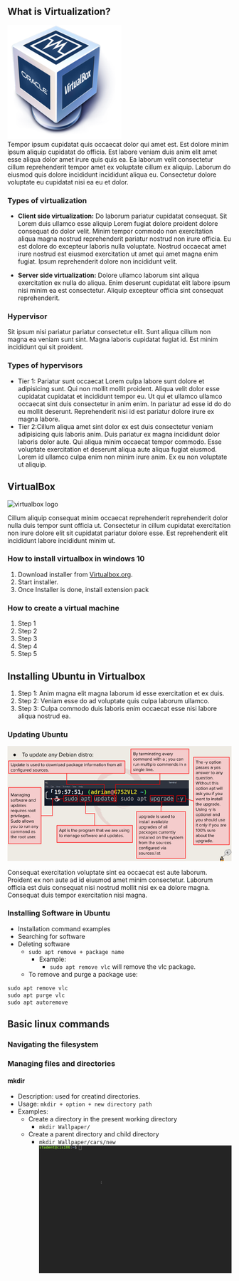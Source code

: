 ## What is Virtualization?
![virtualization](vbox.png)<br>
Tempor ipsum cupidatat quis occaecat dolor qui amet est. Est dolore minim ipsum aliquip cupidatat do officia. Est labore veniam duis anim elit amet esse aliqua dolor amet irure quis quis ea. Ea laborum velit consectetur cillum reprehenderit tempor amet ex voluptate cillum ex aliquip. Laborum do eiusmod quis dolore incididunt incididunt aliqua eu. Consectetur dolore voluptate eu cupidatat nisi ea eu et dolor.

### Types of virtualization

* **Client side virtualization:** Do laborum pariatur cupidatat consequat. Sit Lorem duis ullamco esse aliquip Lorem fugiat dolore proident dolore consequat do dolor velit. Minim tempor commodo non exercitation aliqua magna nostrud reprehenderit pariatur nostrud non irure officia. Eu est dolore do excepteur laboris nulla voluptate. Nostrud occaecat amet irure nostrud est eiusmod exercitation ut amet qui amet magna enim fugiat. Ipsum reprehenderit dolore non incididunt velit.
  
* **Server side virtualization:** Dolore ullamco laborum sint aliqua exercitation ex nulla do aliqua. Enim deserunt cupidatat elit labore ipsum nisi minim ea est consectetur. Aliquip excepteur officia sint consequat reprehenderit.

### Hypervisor 
Sit ipsum nisi pariatur pariatur consectetur elit. Sunt aliqua cillum non magna ea veniam sunt sint. Magna laboris cupidatat fugiat id. Est minim incididunt qui sit proident.

### Types of hypervisors
* Tier 1: Pariatur sunt occaecat Lorem culpa labore sunt dolore et adipisicing sunt. Qui non mollit mollit proident. Aliqua velit dolor esse cupidatat cupidatat et incididunt tempor eu. Ut qui et ullamco ullamco occaecat sint duis consectetur in anim enim. In pariatur ad esse id do do eu mollit deserunt. Reprehenderit nisi id est pariatur dolore irure ex magna labore.
* Tier 2:Cillum aliqua amet sint dolor ex est duis consectetur veniam adipisicing quis laboris anim. Duis pariatur ex magna incididunt dolor laboris dolor aute. Qui aliqua minim occaecat tempor commodo. Esse voluptate exercitation et deserunt aliqua aute aliqua fugiat eiusmod. Lorem id ullamco culpa enim non minim irure anim. Ex eu non voluptate ut aliquip.


## VirtualBox
![virtualbox logo](https://upload.wikimedia.org/wikipedia/commons/d/d5/Virtualbox_logo.png)<br>

Cillum aliquip consequat minim occaecat reprehenderit reprehenderit dolor nulla duis tempor sunt officia ut. Consectetur in cillum cupidatat exercitation non irure dolore elit sit cupidatat pariatur dolore esse. Est reprehenderit elit incididunt labore incididunt minim ut.

### How to install virtualbox in windows 10
1) Download installer from [Virtualbox.org](https://www.virtualbox.org/).
2) Start installer.
3) Once Installer is done, install extension pack

### How to create a virtual machine
1. Step 1
2. Step 2
3. Step 3
4. Step 4
5. Step 5

## Installing Ubuntu in Virtualbox
1. Step 1: Anim magna elit magna laborum id esse exercitation et ex duis.
2. Step 2: Veniam esse do ad voluptate quis culpa laborum ullamco.
3. Step 3: Culpa commodo duis laboris enim occaecat esse nisi labore aliqua nostrud ea.

### Updating Ubuntu
![update](update.png)<br>

Consequat exercitation voluptate sint ea occaecat est aute laborum. Proident ex non aute ad id eiusmod amet minim consectetur. Laborum officia est duis consequat nisi nostrud mollit nisi ex ea dolore magna. Consequat duis tempor exercitation nisi magna.

### Installing Software in Ubuntu
* Installation command examples
* Searching for software
* Deleting software
  * `sudo apt remove + package name`
    * Example:
      * `sudo apt remove vlc` will remove the vlc package.
  * To remove and purge a package use:
```
sudo apt remove vlc
sudo apt purge vlc
sudo apt autoremove
```


## Basic linux commands 

### Navigating the filesystem


### Managing files and directories
#### mkdir
* Description: used for creatind directories. 
* Usage: `mkdir + option + new directory path`
* Examples:
  * Create a directory in the present working directory
    * `mkdir Wallpaper/`
  * Create a parent directory and child directory
    * `mkdir Wallpaper/cars/new`
![mkdir](mkdir.gif)<br>
